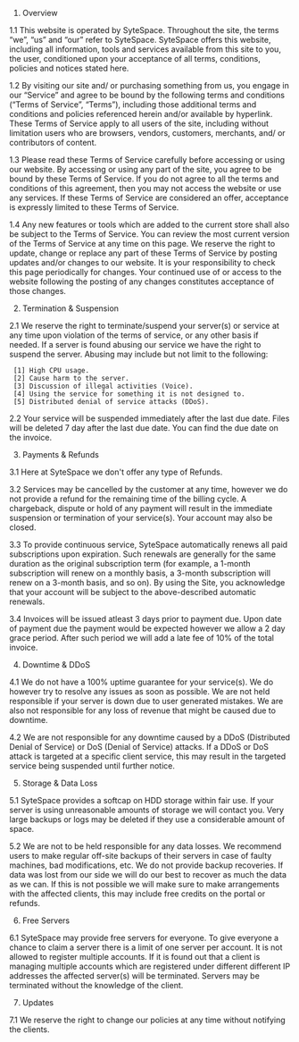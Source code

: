 1. Overview

  1.1 
     This website is operated by SyteSpace. Throughout the site, the terms “we”, “us” and “our” refer to SyteSpace. SyteSpace offers this website, including all information, tools and services available from this site to you, the user, conditioned upon your acceptance of all terms, conditions, policies and notices stated here.

  1.2 
    By visiting our site and/ or purchasing something from us, you engage in our “Service” and agree to be bound by the following terms and conditions (“Terms of Service”, “Terms”), including those additional terms and conditions and policies referenced herein and/or available by hyperlink. These Terms of Service apply to all users of the site, including without limitation users who are browsers, vendors, customers, merchants, and/ or contributors of content.

  1.3 
    Please read these Terms of Service carefully before accessing or using our website. By accessing or using any part of the site, you agree to be bound by these Terms of Service. If you do not agree to all the terms and conditions of this agreement, then you may not access the website or use any services. If these Terms of Service are considered an offer, acceptance is expressly limited to these Terms of Service.

  1.4 
    Any new features or tools which are added to the current store shall also be subject to the Terms of Service. You can review the most current version of the Terms of Service at any time on this page. We reserve the right to update, change or replace any part of these Terms of Service by posting updates and/or changes to our website. It is your responsibility to check this page periodically for changes. Your continued use of or access to the website following the posting of any changes constitutes acceptance of those changes.
  
2. Termination & Suspension

  2.1 
   We reserve the right to terminate/suspend your server(s) or service at any time upon violation of the terms of service, or any other basis if needed. If a server is found abusing our service we have the right to suspend the server. Abusing may include but not limit to the following:

     [1] High CPU usage.
     [2] Cause harm to the server.
     [3] Discussion of illegal activities (Voice).
     [4] Using the service for something it is not designed to.
     [5] Distributed denial of service attacks (DDoS).

  2.2 
    Your service will be suspended immediately after the last due date. Files will be deleted 7 day after the last due date. You can find the due date on the invoice.

3. Payments & Refunds

  3.1 
Here at SyteSpace we don't offer any type of Refunds.

3.2 Services may be cancelled by the customer at any time, however we do not provide a refund for the remaining time of the billing cycle. A chargeback, dispute or hold of any payment will result in the immediate suspension or termination of your service(s). Your account may also be closed.

3.3 To provide continuous service, SyteSpace automatically renews all paid subscriptions upon expiration. Such renewals are generally for the same duration as the original subscription term (for example, a 1-month subscription will renew on a monthly basis, a 3-month subscription will renew on a 3-month basis, and so on). By using the Site, you acknowledge that your account will be subject to the above-described automatic renewals.

3.4 Invoices will be issued atleast 3 days prior to payment due. Upon date of payment due the payment would be expected however we allow a 2 day grace period. After such period we will add a late fee of 10% of the total invoice. 

4. Downtime & DDoS

4.1 We do not have a 100% uptime guarantee for your service(s). We do however try to resolve any issues as soon as possible. We are not held responsible if your server is down due to user generated mistakes. We are also not responsible for any loss of revenue that might be caused due to downtime.

4.2 We are not responsible for any downtime caused by a DDoS (Distributed Denial of Service) or DoS (Denial of Service) attacks. If a DDoS or DoS attack is targeted at a specific client service, this may result in the targeted service being suspended until further notice.

5. Storage & Data Loss

5.1 SyteSpace provides a softcap on HDD storage within fair use. If your server is using unreasonable amounts of storage we will contact you. Very large backups or logs may be deleted if they use a considerable amount of space.

5.2 We are not to be held responsible for any data losses. We recommend users to make regular off-site backups of their servers in case of faulty machines, bad modifications, etc. We do not provide backup recoveries. If data was lost from our side we will do our best to recover as much the data as we can. If this is not possible we will make sure to make arrangements with the affected clients, this may include free credits on the portal or refunds.

6. Free Servers

6.1 SyteSpace may provide free servers for everyone. To give everyone a chance to claim a server there is a limit of one server per account. It is not allowed to register multiple accounts. If it is found out that a client is managing multiple accounts which are registered under different different IP addresses the affected server(s) will be terminated. Servers may be terminated without the knowledge of the client.

7. Updates

7.1 We reserve the right to change our policies at any time without notifying the clients.
